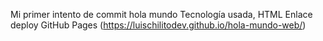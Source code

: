 Mi primer intento de commit hola mundo
Tecnología usada, HTML 
Enlace deploy GitHub Pages (https://luischilitodev.github.io/hola-mundo-web/)
